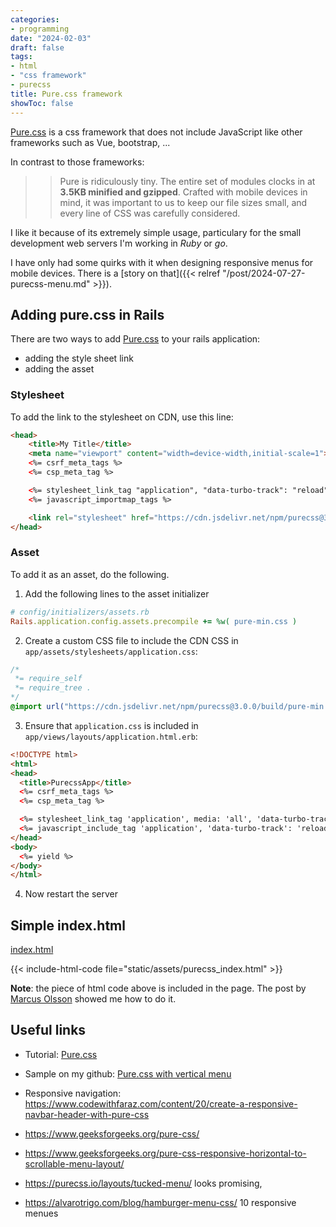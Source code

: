 ```yaml
---
categories:
- programming
date: "2024-02-03"
draft: false
tags:
- html
- "css framework"
- purecss
title: Pure.css framework
showToc: false
---
```


[Pure.css] is a css framework that does not include JavaScript like other frameworks such as Vue, bootstrap, ...

In contrast to those frameworks:

>> Pure is ridiculously tiny. The entire set of modules clocks in at **3.5KB minified and gzipped**. Crafted with mobile devices in mind, it was important to us to keep our file sizes small, and every line of CSS was carefully considered. 

I like it because of its extremely simple usage, particulary for the small development web servers I'm working in *Ruby* or *go*.

I have only had some quirks with it when designing responsive menus for mobile devices. There is a [story on that]({{< relref "/post/2024-07-27-purecss-menu.md" >}}).

## Adding pure.css in Rails

There are two ways to add [Pure.css] to your rails application:

- adding the style sheet link
- adding the asset


### Stylesheet

To add the link to the stylesheet on CDN, use this line:

~~~~html
<head>
    <title>My Title</title>
    <meta name="viewport" content="width=device-width,initial-scale=1">
    <%= csrf_meta_tags %>
    <%= csp_meta_tag %>

    <%= stylesheet_link_tag "application", "data-turbo-track": "reload" %>
    <%= javascript_importmap_tags %>

    <link rel="stylesheet" href="https://cdn.jsdelivr.net/npm/purecss@3.0.0/build/pure-min.css" integrity="sha384-X38yfunGUhNzHpBaEBsWLO+A0HDYOQi8ufWDkZ0k9e0eXz/tH3II7uKZ9msv++Ls" crossorigin="anonymous">
</head>
~~~~


### Asset

To add it as an asset, do the following.

1. Add the following lines to the asset initializer

~~~~ruby
# config/initializers/assets.rb
Rails.application.config.assets.precompile += %w( pure-min.css )
~~~~

2. Create a custom CSS file to include the CDN CSS in `app/assets/stylesheets/application.css`:

~~~~css
/*
 *= require_self
 *= require_tree .
*/
@import url("https://cdn.jsdelivr.net/npm/purecss@3.0.0/build/pure-min.css");
~~~~

3. Ensure that `application.css` is included in `app/views/layouts/application.html.erb`:

~~~~html
<!DOCTYPE html>
<html>
<head>
  <title>PurecssApp</title>
  <%= csrf_meta_tags %>
  <%= csp_meta_tag %>

  <%= stylesheet_link_tag 'application', media: 'all', 'data-turbo-track': 'reload' %>
  <%= javascript_include_tag 'application', 'data-turbo-track': 'reload' %>
</head>
<body>
  <%= yield %>
</body>
</html>
~~~~

4. Now restart the server

## Simple index.html

[index.html](/assets/purecss_index.html)

{{< include-html-code file="static/assets/purecss_index.html" >}}

**Note**: the piece of html code above is included in the page. The post by [Marcus Olsson](https://marcusolsson.dev/how-to-include-code-examples-from-file-with-hugo/) showed me how to do it.


## Useful links

- Tutorial: [Pure.css]

- Sample on my github: [Pure.css with vertical menu](https://github.com/mmgreiner/vertical-responsive-menu)

- Responsive navigation: <https://www.codewithfaraz.com/content/20/create-a-responsive-navbar-header-with-pure-css>

- <https://www.geeksforgeeks.org/pure-css/>

- <https://www.geeksforgeeks.org/pure-css-responsive-horizontal-to-scrollable-menu-layout/>

- <https://purecss.io/layouts/tucked-menu/> looks promising, 

- <https://alvarotrigo.com/blog/hamburger-menu-css/> 10 responsive menues


[Pure.css]: https://purecss.io